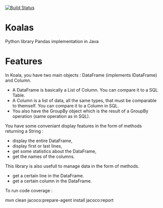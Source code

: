 [![Build Status](https://travis-ci.org/WaffleBuffer/Koalas.svg?branch=master)](https://travis-ci.org/WaffleBuffer/Koalas)
# Koalas
Python library Pandas implementation in Java

# Features

In Koala, you have two main objects : DataFrame (implements IDataFrame) and Column.
- A DataFrame is basically a List of Column. You can compare it to a SQL Table.
- A Column is a list of data, all the same types, that must be comparable to themself.
  You can compare it to a Column in SQL.
- You also have the GroupBy object which is the result of a GroupBy operation
  (same operation as in SQL).

You have some conveniant display features in the form of methods returning a String :
- display the entire DataFrame,
- display first or last lines,
- get some statistics about the DataFrame,
- get the names of the columns.

This library is also usefull to manage data in the form of methods.
- get a certain line in the DataFrame.
- get a certain column in the DataFrame.

To run code coverage :

mvn clean jacoco:prepare-agent install jacoco:report
